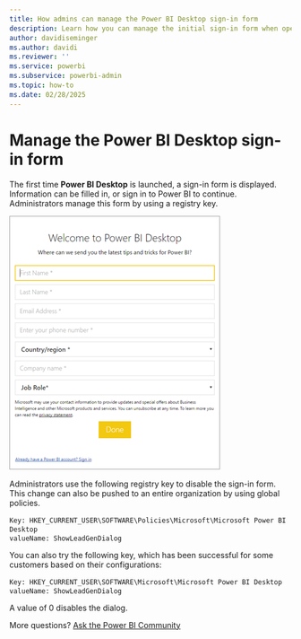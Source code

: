 ```yaml
---
title: How admins can manage the Power BI Desktop sign-in form
description: Learn how you can manage the initial sign-in form when opening Power BI Desktop by using registry keys.
author: davidiseminger
ms.author: davidi
ms.reviewer: ''
ms.service: powerbi
ms.subservice: powerbi-admin
ms.topic: how-to
ms.date: 02/28/2025
---
```


# Manage the Power BI Desktop sign-in form

The first time **Power BI Desktop** is launched, a sign-in form is displayed. Information can be filled in, or sign in to Power BI to continue. Administrators manage this form by using a registry key.

![Screenshot of an initial sign-in form for Power B I Desktop.](media/desktop-admin-sign-in-form/sign-in-form.png)

Administrators use the following registry key to disable the sign-in form. This change can also be pushed to an entire organization by using global policies.

```console
Key: HKEY_CURRENT_USER\SOFTWARE\Policies\Microsoft\Microsoft Power BI Desktop
valueName: ShowLeadGenDialog
```

You can also try the following key, which has been successful for some customers based on their configurations:

```console
Key: HKEY_CURRENT_USER\SOFTWARE\Microsoft\Microsoft Power BI Desktop
valueName: ShowLeadGenDialog
```

A value of 0 disables the dialog.

More questions? [Ask the Power BI Community](https://community.powerbi.com)
